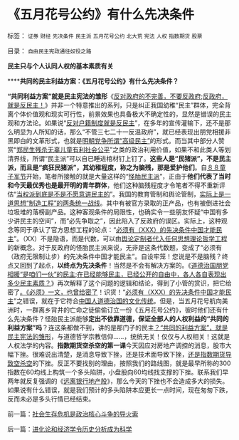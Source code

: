 # 《五月花号公约》有什么先决条件

标签： `证券` `财经` `先决条件` `民主派` `五月花号公约` `北大荒` `宪法` `人权` `指数期货` `股票` 

目录： `自由民主宪政通往奴役之路`

**民主只与个人认同人权的基本素质有关**

******共同的民主利益方案：《五月花号公约》有什么先决条件？**

**“共同利益方案”就是民主宪法的雏形**《[反对政府的不完善，不要反政府;反政府，就是反民主！](../../../2010/4/13/反政府，就是反民主！.md)》并非一个特意推出的系列，只是纠正我国幼稚“民主”群体，完全背离个体价值观和现实可行性，前景效果也具备极大不确定性的，显然是错误的民主观和方法论。如果说“[反对户籍制度就是反民主](../../../2010/3/6/为户籍制度正名，是民主启蒙的关键一环.md)”，在多年的宣传灌输下，还不是那么明显为人所知的话，那么“不管三七二十一反温政府”，就已经表现出朋党相援非黑即白的文革形式，也就是[明朝党争所谓“高级民主”](http://darthvad.blog.163.com/blog/static/5339947020094211013072/)的形式。而当其中部分人赞赏“[郑民生残杀无辜儿童有利社会公平](../../../2010/3/26/“郑民生屠幼案”无涉公平和民主和道德.md)”之类的政治利用价值，如果不和此类人等划清界线，所谓“民主派”可以自已睡进棺材钉上钉了。**这些人是“民猪派”，不是民主派，而且是“疯狂民猪派”，其幼稚程度，称之为脑残，那是爱护他们**。自[８８童子军节](http://darthvad.blog.163.com/blog/static/5339947020094251031015/)开始，笔者所接触的就是大量这样的“[怪胎民主派](http://hi.baidu.com/darthchn/blog/item/0c1a63b59081627a8bd4b2bc.html)”，正由于**他们代表了当时和今天最优秀也是最开明的青年群体**，他们这种脑残程度才令笔者不得不重新评估“[当权派到底是不是不愿意讲民主的](http://darthvad.blog.163.com/blog/static/53399470200973023758325/)”。我国的教育管制和舆论管制，[实际上是一道思想“制造工程”的两条统一战线](../../../2009/7/27/可爱右派越辩越黑.md)。其中有被官方录取的正产品，也有被倒进社会垃圾堆的落榜副产品。这种客观条件的局限性，也确实令一些朋友怀疑“中国有多少讲民主的空间”，而“必先争取之”，因此陷入了反政府的误区。实际上，这种观念等同于承认了官方思想工程的论点：“[必须有（XXX）的先决条件中国才能民主](../../../2010/3/2/“物质供应极大丰富才能讲民主“.md)”。（XX）不是隐语，而是代数，可以由[舆论定制者代入任何思想理论哲学工程](../../../2009/7/27/实用主义的现代愚民制造业.md)的新概念。对于反政府的怪胎民主派来说，无非是这条代数题，变成了“必须有（政府无限制让步）的先决条件中国才能民主”。自设牢笼！您说是不是脑残？终点又回到了起点，**以终点为先决条件**！当然是不会有解决方案的。《[道德治国朋党相援“是咱们一伙”的民主;在已经能够民主，已经公开的自由中，各人各自表现出多少民主素质？](../../../2010/4/16/朋党相援之“你是咱们一伙的吗”.md)》再次解释了这个问题的逻辑和结论，得到了小管的赏识，把它给密了[。《必须》一文，也曾给密了](../../../2010/3/2/“物质供应极大丰富才能讲民主“.md)！识货！“[必须有（XXX）的先决条件中国才能民主](../../../2010/3/2/“物质供应极大丰富才能讲民主“.md)”之错误，就在于它符合[中国人道德治国的文化传统](http://darthvad.blog.sohu.com/133552226.html)。但是，当五月花号航向美洲时，一群离乡背井的亡命之徒偷偷订立一份《五月花号公约》，彼时他们还有什么先决条件？怪胎民主派能够**定出不依靠道德，保证全部人的人权利益的“共同的利益方案”吗**？连这条都做不到，讲的是那门子的民主[？“共同的利益方案”，就是民主宪法的雏形](../../../2007/9/30/民主就是与民约法；法律并不是道德的上层建筑.md)，与道德哲学宗教信仰……，统统无关！仅仅与人权相关！这就是人权法学的内容。**指数期货空杀空的第一课**今天因应对房地产调控的消息，股市大幅下挫。很难说出清楚，是消息导致下挫，还是技术面导致下挫，[还是指数期货导致空杀空](../../../2010/4/15/“反对派”不是“对抗派”.md)的下挫。反正不要找别的理由，按照我们的路线图，就是最早所称的300指数在60均线上构筑一个多头陷阱，小盘股向60均线找支撑的下挫。联系我们早两年就反复强调的《[远离银行地产股](../../../2008/4/8/战略性回避银行地产股.md)》，那么今天的下挫也不会造成多大的损失。如果说有什么错误，就是我们预计的多头陷阱本应更长一点时间，现在匆匆下跌，反而未必是多头行情已经结束。

前一篇：[社会生存危机是政治核心斗争的导火索](../../../2010/4/19/社会生存危机是政治核心斗争的导火索.md)

后一篇：[进化论和经济学令历史分析成为科学](../../../2010/4/19/进化论和经济学令历史分析成为科学.md)
